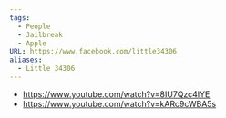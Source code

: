 ```yaml
---
tags:
  - People
  - Jailbreak
  - Apple
URL: https://www.facebook.com/little34306
aliases:
  - Little 34306
---
```

- https://www.youtube.com/watch?v=8IU7Qzc4IYE
- https://www.youtube.com/watch?v=kARc9cWBA5s